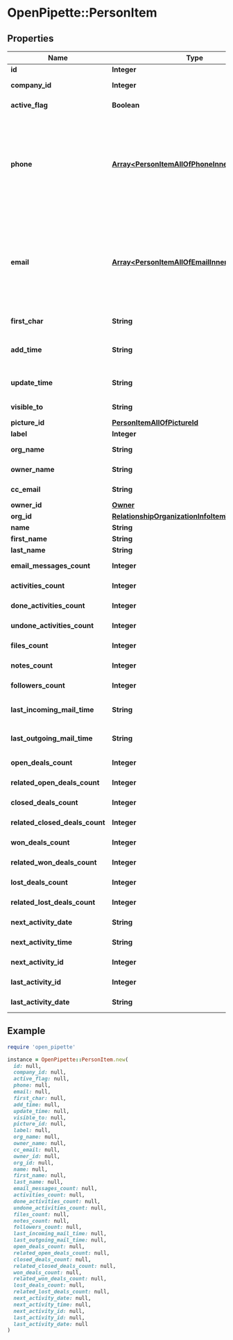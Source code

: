 # OpenPipette::PersonItem

## Properties

| Name | Type | Description | Notes |
| ---- | ---- | ----------- | ----- |
| **id** | **Integer** | The ID of the person | [optional] |
| **company_id** | **Integer** | The ID of the company related to the person | [optional] |
| **active_flag** | **Boolean** | Whether the person is active or not | [optional] |
| **phone** | [**Array&lt;PersonItemAllOfPhoneInner&gt;**](PersonItemAllOfPhoneInner.md) | A phone number supplied as a string or an array of phone objects related to the person. The structure of the array is as follows: &#x60;[{ \&quot;value\&quot;: \&quot;12345\&quot;, \&quot;primary\&quot;: \&quot;true\&quot;, \&quot;label\&quot;: \&quot;mobile\&quot; }]&#x60;. Please note that only &#x60;value&#x60; is required. | [optional] |
| **email** | [**Array&lt;PersonItemAllOfEmailInner&gt;**](PersonItemAllOfEmailInner.md) | An email address as a string or an array of email objects related to the person. The structure of the array is as follows: &#x60;[{ \&quot;value\&quot;: \&quot;mail@example.com\&quot;, \&quot;primary\&quot;: \&quot;true\&quot;, \&quot;label\&quot;: \&quot;main\&quot; } ]&#x60;. Please note that only &#x60;value&#x60; is required. | [optional] |
| **first_char** | **String** | The first letter of the name of the person | [optional] |
| **add_time** | **String** | The date and time when the person was added/created. Format: YYYY-MM-DD HH:MM:SS | [optional] |
| **update_time** | **String** | The last updated date and time of the person. Format: YYYY-MM-DD HH:MM:SS | [optional] |
| **visible_to** | **String** | The visibility group ID of who can see the person | [optional] |
| **picture_id** | [**PersonItemAllOfPictureId**](PersonItemAllOfPictureId.md) |  | [optional] |
| **label** | **Integer** | The label assigned to the person | [optional] |
| **org_name** | **String** | The name of the organization associated with the person | [optional] |
| **owner_name** | **String** | The name of the owner associated with the person | [optional] |
| **cc_email** | **String** | The BCC email associated with the person | [optional] |
| **owner_id** | [**Owner**](Owner.md) |  | [optional] |
| **org_id** | [**RelationshipOrganizationInfoItemWithActiveFlag**](RelationshipOrganizationInfoItemWithActiveFlag.md) |  | [optional] |
| **name** | **String** | The name of the person | [optional] |
| **first_name** | **String** | The first name of the person | [optional] |
| **last_name** | **String** | The last name of the person | [optional] |
| **email_messages_count** | **Integer** | The count of email messages related to the person | [optional] |
| **activities_count** | **Integer** | The count of activities related to the person | [optional] |
| **done_activities_count** | **Integer** | The count of done activities related to the person | [optional] |
| **undone_activities_count** | **Integer** | The count of undone activities related to the person | [optional] |
| **files_count** | **Integer** | The count of files related to the person | [optional] |
| **notes_count** | **Integer** | The count of notes related to the person | [optional] |
| **followers_count** | **Integer** | The count of followers related to the person | [optional] |
| **last_incoming_mail_time** | **String** | The date and time of the last incoming email associated with the person | [optional] |
| **last_outgoing_mail_time** | **String** | The date and time of the last outgoing email associated with the person | [optional] |
| **open_deals_count** | **Integer** | The count of open deals related with the item | [optional] |
| **related_open_deals_count** | **Integer** | The count of related open deals related with the item | [optional] |
| **closed_deals_count** | **Integer** | The count of closed deals related with the item | [optional] |
| **related_closed_deals_count** | **Integer** | The count of related closed deals related with the item | [optional] |
| **won_deals_count** | **Integer** | The count of won deals related with the item | [optional] |
| **related_won_deals_count** | **Integer** | The count of related won deals related with the item | [optional] |
| **lost_deals_count** | **Integer** | The count of lost deals related with the item | [optional] |
| **related_lost_deals_count** | **Integer** | The count of related lost deals related with the item | [optional] |
| **next_activity_date** | **String** | The date of the next activity associated with the deal | [optional] |
| **next_activity_time** | **String** | The time of the next activity associated with the deal | [optional] |
| **next_activity_id** | **Integer** | The ID of the next activity associated with the deal | [optional] |
| **last_activity_id** | **Integer** | The ID of the last activity associated with the deal | [optional] |
| **last_activity_date** | **String** | The date of the last activity associated with the deal | [optional] |

## Example

```ruby
require 'open_pipette'

instance = OpenPipette::PersonItem.new(
  id: null,
  company_id: null,
  active_flag: null,
  phone: null,
  email: null,
  first_char: null,
  add_time: null,
  update_time: null,
  visible_to: null,
  picture_id: null,
  label: null,
  org_name: null,
  owner_name: null,
  cc_email: null,
  owner_id: null,
  org_id: null,
  name: null,
  first_name: null,
  last_name: null,
  email_messages_count: null,
  activities_count: null,
  done_activities_count: null,
  undone_activities_count: null,
  files_count: null,
  notes_count: null,
  followers_count: null,
  last_incoming_mail_time: null,
  last_outgoing_mail_time: null,
  open_deals_count: null,
  related_open_deals_count: null,
  closed_deals_count: null,
  related_closed_deals_count: null,
  won_deals_count: null,
  related_won_deals_count: null,
  lost_deals_count: null,
  related_lost_deals_count: null,
  next_activity_date: null,
  next_activity_time: null,
  next_activity_id: null,
  last_activity_id: null,
  last_activity_date: null
)
```

